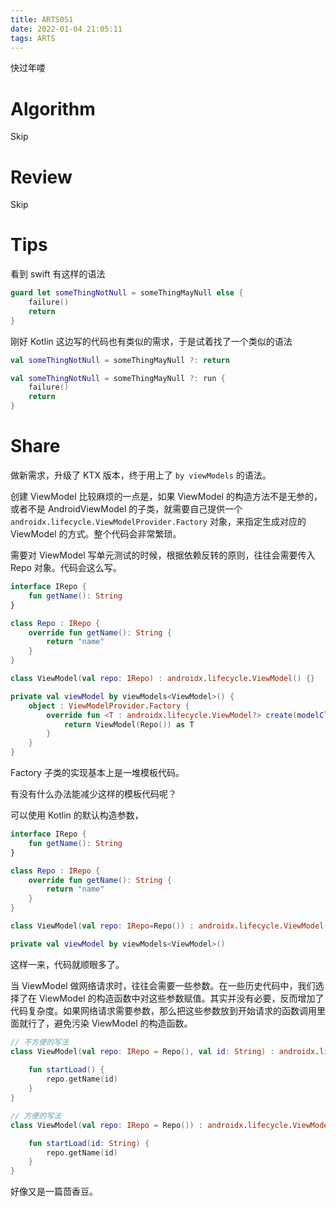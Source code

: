 ```yaml
---
title: ARTS051
date: 2022-01-04 21:05:11
tags: ARTS
---
```


快过年喽

<!--more-->

# Algorithm

Skip

# Review

Skip

# Tips

看到 swift 有这样的语法

```swift
guard let someThingNotNull = someThingMayNull else {
    failure()
    return
}
```

刚好 Kotlin 这边写的代码也有类似的需求，于是试着找了一个类似的语法

```kotlin
val someThingNotNull = someThingMayNull ?: return

val someThingNotNull = someThingMayNull ?: run {
    failure()
    return
}
```

# Share

做新需求，升级了 KTX 版本，终于用上了 `by viewModels` 的语法。

创建 ViewModel 比较麻烦的一点是，如果 ViewModel 的构造方法不是无参的，或者不是 AndroidViewModel 的子类，就需要自己提供一个 `androidx.lifecycle.ViewModelProvider.Factory` 对象，来指定生成对应的 ViewModel 的方式。整个代码会非常繁琐。

需要对 ViewModel 写单元测试的时候，根据依赖反转的原则，往往会需要传入 Repo 对象。代码会这么写。

```kotlin
interface IRepo {
    fun getName(): String
}

class Repo : IRepo {
    override fun getName(): String {
        return "name"
    }
}

class ViewModel(val repo: IRepo) : androidx.lifecycle.ViewModel() {}

private val viewModel by viewModels<ViewModel>() {
    object : ViewModelProvider.Factory {
        override fun <T : androidx.lifecycle.ViewModel?> create(modelClass: Class<T>): T {
            return ViewModel(Repo()) as T
        }
    }
}
```

Factory 子类的实现基本上是一堆模板代码。

有没有什么办法能减少这样的模板代码呢？

可以使用 Kotlin 的默认构造参数，

```kotlin
interface IRepo {
    fun getName(): String
}

class Repo : IRepo {
    override fun getName(): String {
        return "name"
    }
}

class ViewModel(val repo: IRepo=Repo()) : androidx.lifecycle.ViewModel() {}

private val viewModel by viewModels<ViewModel>()
```

这样一来，代码就顺眼多了。

当 ViewModel 做网络请求时，往往会需要一些参数。在一些历史代码中，我们选择了在 ViewModel 的构造函数中对这些参数赋值。其实并没有必要，反而增加了代码复杂度。如果网络请求需要参数，那么把这些参数放到开始请求的函数调用里面就行了，避免污染 ViewModel 的构造函数。

```kotlin
// 不方便的写法
class ViewModel(val repo: IRepo = Repo(), val id: String) : androidx.lifecycle.ViewModel() {
    
    fun startLoad() {
        repo.getName(id)
    }
}

// 方便的写法
class ViewModel(val repo: IRepo = Repo()) : androidx.lifecycle.ViewModel() {

    fun startLoad(id: String) {
        repo.getName(id)
    }
}
```

好像又是一篇茴香豆。
